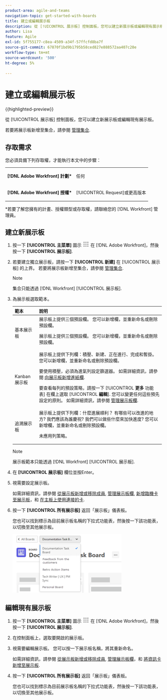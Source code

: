 ```yaml
---
product-area: agile-and-teams
navigation-topic: get-started-with-boards
title: 建立或編輯展示板
description: 從 [!UICONTROL 展示板] 控制面板，您可以建立新展示板或編輯現有展示板。
author: Lisa
feature: Agile
exl-id: 5f755177-c8ea-4509-a34f-57ffcfd8ba7f
source-git-commit: 67870f1bd9b1795b58ced827e888572aa407c28e
workflow-type: tm+mt
source-wordcount: '500'
ht-degree: 5%

---
```


# 建立或編輯展示板

{{highlighted-preview}}

從 [!UICONTROL 展示板] 控制面板，您可以建立新展示板或編輯現有展示板。

<span class="preview">若要將展示板新增至集合，請參閱 [管理集合](/help/quicksilver/agile/use-boards-agile-planning-tools/manage-collections.md).</span>

## 存取需求

您必須具備下列存取權，才能執行本文中的步驟：

<table style="table-layout:auto"> 
 <col> 
 <col> 
 <tbody> 
  <tr> 
   <td role="rowheader"><strong>[!DNL Adobe Workfront] 計劃*</strong></td> 
   <td> <p>任何</p> </td> 
  </tr> 
  <tr> 
   <td role="rowheader"><strong>[!DNL Adobe Workfront] 授權*</strong></td> 
   <td> <p>[!UICONTROL Request]或更高版本</p> </td> 
  </tr> 
 </tbody> 
</table>

&#42;若要了解您擁有的計畫、授權類型或存取權，請聯絡您的 [!DNL Workfront] 管理員。

## 建立新展示板

1. 按一下 **[!UICONTROL 主菜單]** 圖示 ![](assets/main-menu-icon.png) 在 [!DNL Adobe Workfront]，然後按一下 **[!UICONTROL 展示板]**.
1. 若要建立獨立展示板，請按一下 **[!UICONTROL 新建]** 在 [!UICONTROL 展示板] 的上界。 <span class="preview">若要將展示板新增至集合，請參閱 [管理集合](/help/quicksilver/agile/use-boards-agile-planning-tools/manage-collections.md).</span>

   >[!NOTE]
   >
   > 集合只能透過 [!DNL Workfront] [!UICONTROL 展示板].

1. <span class="preview">為展示板選取範本。</span>

   <div class="preview">

   | 範本 | 說明 |
   |---------|----------|
   | 基本展示板 | 展示板上提供三個預設欄。 您可以新增欄，並重新命名或刪除預設欄。 <p>展示板上提供三個預設欄。 您可以新增欄，並重新命名或刪除預設欄。 |
   | Kanban 展示板 | 展示板上提供下列欄：積壓、新建、正在進行、完成和暫掛。 您可以新增欄，並重新命名或刪除預設欄。<p>要使用積壓，必須為進氣列設定篩選器。 如需詳細資訊，請參閱 [向展示板新增進紙欄](/help/quicksilver/agile/use-boards-agile-planning-tools/add-intake-column-to-board.md). <p>要查看每列的預設策略，請按一下 [!UICONTROL **更多** 功能表] 在欄上選取 [!UICONTROL **編輯**]. 您可以變更任何這些預先設定的原則。 如需詳細資訊，請參閱 [管理展示板欄](/help/quicksilver/agile/get-started-with-boards/manage-board-columns.md). |
   | 追溯展示板 | 展示板上提供下列欄：什麼進展順利？ 有哪些可以改進的地方? 我們應該為誰慶祝? 我們可以做些什麼來加快進度? 您可以新增欄，並重新命名或刪除預設欄。 <p>未應用列策略。 |

   >[!NOTE]
   >
   > 展示板範本只能透過 [!DNL Workfront] [!UICONTROL 展示板].

   </div>

1. 在 **[!UICONTROL 展示板]** 欄位並按Enter。
1. 視需要設定展示板。

   如需詳細資訊，請參閱 [從展示板新增或移除成員](../../agile/get-started-with-boards/add-members-to-board.md), [管理展示板欄](../../agile/get-started-with-boards/manage-board-columns.md), [新增臨機卡至展示板](../../agile/get-started-with-boards/add-card-to-board.md)，和 [在主板上使用連接的卡](/help/quicksilver/agile/get-started-with-boards/connected-cards.md).

1. 按一下 **[!UICONTROL 所有展示板]** 返回「展示板」儀表板。

   您也可以找到標示為目前展示板名稱的下拉式功能表，然後按一下該功能表，以切換至其他展示板。

   ![展示板清單](assets/boards-button-list-of-boards-350x188.png)

## 編輯現有展示板

1. 按一下 **[!UICONTROL 主菜單]** 圖示 ![](assets/main-menu-icon.png) 在 [!DNL Adobe Workfront]，然後按一下 **[!UICONTROL 展示板]**.
1. 在控制面板上，選取要開啟的展示板。
1. 視需要編輯展示板。 您可以按一下展示板名稱，將其重新命名。

   如需詳細資訊，請參閱 [從展示板新增或移除成員](../../agile/get-started-with-boards/add-members-to-board.md), [管理展示板欄](../../agile/get-started-with-boards/manage-board-columns.md)，和 [將資訊卡新增至展示板](../../agile/get-started-with-boards/add-card-to-board.md).

1. 按一下 **[!UICONTROL 所有展示板]** 返回「展示板」儀表板。

   您也可以找到標示為目前展示板名稱的下拉式功能表，然後按一下該功能表，以切換至其他展示板。
